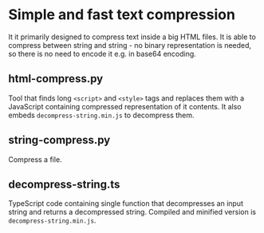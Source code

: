 # Simple and fast text compression

It it primarily designed to compress text inside a big HTML files.
It is able to compress between string and string - no binary representation is needed, so there is no need to encode it e.g. in base64 encoding.

## html-compress.py

Tool that finds long `<script>` and `<style>` tags and replaces them with a JavaScript containing compressed representation of it contents.
It also embeds `decompress-string.min.js` to decompress them.

## string-compress.py

Compress a file.

## decompress-string.ts

TypeScript code containing single function that decompresses an input string and returns a decompressed string.
Compiled and minified version is `decompress-string.min.js`.
